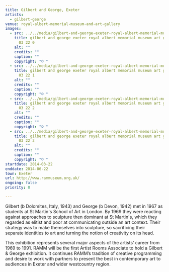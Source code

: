 ```yaml
---
title: Gilbert and George, Exeter
artists:
  - gilbert-george
venue: royal-albert-memorial-museum-and-art-gallery
images:
  - src: ../../media/gilbert-and-george-exeter-royal-albert-memorial-museum-art-gallery-2014-03-22-0.webp
    title: gilbert and george exeter royal albert memorial museum art gallery 2014
      03 22 0
    alt: ""
    credits: ""
    caption: ""
    copyright: "© "
  - src: ../../media/gilbert-and-george-exeter-royal-albert-memorial-museum-art-gallery-2014-03-22-1.webp
    title: gilbert and george exeter royal albert memorial museum art gallery 2014
      03 22 1
    alt: ""
    credits: ""
    caption: ""
    copyright: "© "
  - src: ../../media/gilbert-and-george-exeter-royal-albert-memorial-museum-art-gallery-2014-03-22-2.webp
    title: gilbert and george exeter royal albert memorial museum art gallery 2014
      03 22 2
    alt: ""
    credits: ""
    caption: ""
    copyright: "© "
  - src: ../../media/gilbert-and-george-exeter-royal-albert-memorial-museum-art-gallery-2014-03-22-3.webp
    title: gilbert and george exeter royal albert memorial museum art gallery 2014
      03 22 3
    alt: ""
    credits: ""
    caption: ""
    copyright: "© "
startdate: 2014-03-22
enddate: 2014-06-22
town: Exeter
url: http://www.rammuseum.org.uk/
ongoing: false
priority: 0

---
```


Gilbert (b Dolomites, Italy, 1943) and George (b Devon, 1942) met in 1967 as students at St Martin's School of Art in London. By 1969 they were reacting against approaches to sculpture then dominant at St Martin's, which they regarded as elitist and poor at communicating outside an art context. Their strategy was to make themselves into sculpture, so sacrificing their separate identities to art and turning the notion of creativity on its head.

This exhibition represents several major aspects of the artists’ career from 1969 to 1991. RAMM will be the first Artist Rooms Associate to hold a Gilbert & George exhibition. It continues RAMM’s tradition of creative programming and desire to work with partners to present the best in contemporary art to audiences in Exeter and wider westcountry region.